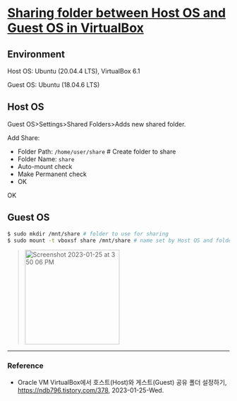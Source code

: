 # [Sharing folder between Host OS and Guest OS in VirtualBox](https://ndb796.tistory.com/378)

## Environment

Host OS: Ubuntu (20.04.4 LTS), VirtualBox 6.1

Guest OS: Ubuntu (18.04.6 LTS)

## Host OS

Guest OS>Settings>Shared Folders>Adds new shared folder.

Add Share:
- Folder Path: `/home/user/share` # Create folder to share
- Folder Name: `share`
- Auto-mount check
- Make Permanent check
- OK

OK

## Guest OS

```Bash
$ sudo mkdir /mnt/share # folder to use for sharing
$ sudo mount -t vboxsf share /mnt/share # name set by Host OS and folder path
```

> <img width="214" alt="Screenshot 2023-01-25 at 3 50 06 PM" src="https://user-images.githubusercontent.com/20737479/214498725-e7e26bc9-fa40-4584-a63e-4631fe0a0d42.png">

---

### Reference

- Oracle VM VirtualBox에서 호스트(Host)와 게스트(Guest) 공유 폴더 설정하기, https://ndb796.tistory.com/378, 2023-01-25-Wed.
